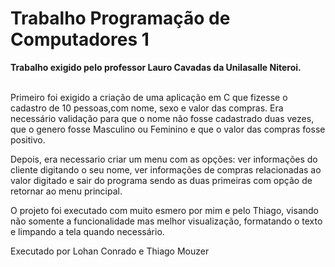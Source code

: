 <h1>Trabalho Programação de Computadores 1</h1>
<b>Trabalho exigido pelo professor Lauro Cavadas da Unilasalle Niteroi.</b>
<br></br>

Primeiro foi exigido a criação de uma aplicação em C que fizesse o cadastro de 10 pessoas,com nome, sexo e valor das compras.
Era necessário validação para que o nome não fosse cadastrado duas vezes, que o genero fosse Masculino ou Feminino e que o valor das compras fosse positivo.

Depois, era necessario criar um menu com as opções: ver informações do cliente digitando o seu nome, ver informações de compras relacionadas ao valor digitado e sair do programa
sendo as duas primeiras com opção de retornar ao menu principal.

O projeto foi executado com muito esmero por mim e pelo Thiago, visando não somente a funcionalidade mas melhor visualização, formatando o texto e limpando a tela quando necessário.



Executado por Lohan Conrado e Thiago Mouzer
